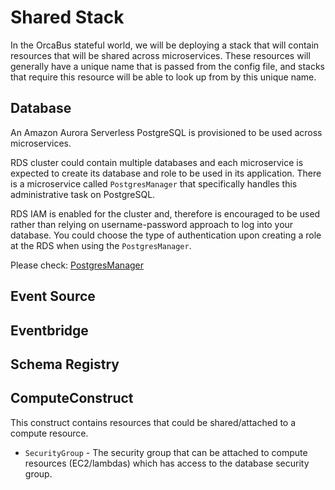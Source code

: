 # Shared Stack

In the OrcaBus stateful world, we will be deploying a stack that will contain resources that will be shared across
microservices. These resources will generally have a unique name that is passed from the config file, and stacks that
require this resource will be able to look up from by this unique name.


## Database

An Amazon Aurora Serverless PostgreSQL is provisioned to be used across microservices.

RDS cluster could contain multiple databases and each microservice is expected to create its database and
role to be used in its application. There is a microservice called  `PostgresManager` that specifically handles this administrative
task on PostgreSQL.

RDS IAM is enabled for the cluster and, therefore is encouraged to be used rather than relying on username-password approach to log into your database. You could choose the type of authentication upon creating a role at the RDS when using the `PostgresManager`.

Please check: [PostgresManager](../../../stateless/stacks/postgres-manager/README.md)

## Event Source

## Eventbridge

## Schema Registry

## ComputeConstruct

This construct contains resources that could be shared/attached to a compute resource.

- `SecurityGroup` - The security group that can be attached to compute resources (EC2/lambdas) which has access to the
  database security group.
